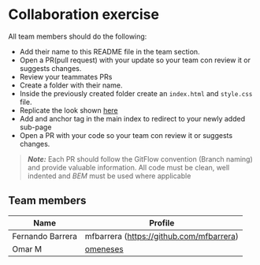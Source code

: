 # Collaboration exercise

All team members should do the following:

- Add their name to this README file in the team section.  
- Open a PR(pull request) with your update so your team con review it or suggests changes.
- Review your teammates PRs
- Create a folder with their name.
- Inside the previously created folder create an `index.html` and `style.css` file.
- Replicate the look shown [here](https://i.pinimg.com/originals/4d/10/0c/4d100c00da0b572171b083c35202b114.png)
- Add and anchor tag in the main index to redirect to your newly added sub-page
- Open a PR with your code so your team con review it or suggests changes.

> **_Note:_** 
> Each PR should follow the GitFlow convention (Branch naming) and provide valuable information.
> All code must be clean, well indented and _BEM_ must be used where applicable


## Team members
| Name | Profile            |
| ---- | ------------------ |
| Fernando Barrera | mfbarrera (https://github.com/mfbarrera)|
| Omar M |[omeneses](https://github.com/omeneses) |
